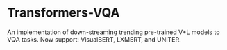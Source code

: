 # Transformers-VQA
An implementation of down-streaming trending pre-trained V+L models to VQA tasks. Now support: VisualBERT, LXMERT, and UNITER.

